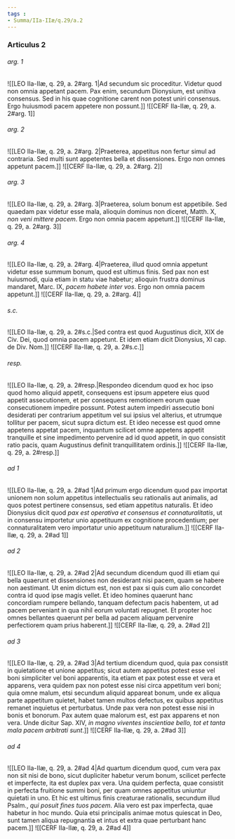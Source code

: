 ```yaml
---
tags : 
- Summa/IIa-IIæ/q.29/a.2
---
```


### Articulus 2

###### arg. 1
![[LEO IIa-IIæ, q. 29, a. 2#arg. 1|Ad secundum sic proceditur. Videtur quod non omnia appetant pacem. Pax enim, secundum Dionysium, est unitiva consensus. Sed in his quae cognitione carent non potest uniri consensus. Ergo huiusmodi pacem appetere non possunt.]]
![[CERF IIa-IIæ, q. 29, a. 2#arg. 1]]

###### arg. 2
![[LEO IIa-IIæ, q. 29, a. 2#arg. 2|Praeterea, appetitus non fertur simul ad contraria. Sed multi sunt appetentes bella et dissensiones. Ergo non omnes appetunt pacem.]]
![[CERF IIa-IIæ, q. 29, a. 2#arg. 2]]

###### arg. 3
![[LEO IIa-IIæ, q. 29, a. 2#arg. 3|Praeterea, solum bonum est appetibile. Sed quaedam pax videtur esse mala, alioquin dominus non diceret, Matth. X, *non veni mittere pacem*. Ergo non omnia pacem appetunt.]]
![[CERF IIa-IIæ, q. 29, a. 2#arg. 3]]

###### arg. 4
![[LEO IIa-IIæ, q. 29, a. 2#arg. 4|Praeterea, illud quod omnia appetunt videtur esse summum bonum, quod est ultimus finis. Sed pax non est huiusmodi, quia etiam in statu viae habetur; alioquin frustra dominus mandaret, Marc. IX, *pacem habete inter vos*. Ergo non omnia pacem appetunt.]]
![[CERF IIa-IIæ, q. 29, a. 2#arg. 4]]

###### s.c.
![[LEO IIa-IIæ, q. 29, a. 2#s.c.|Sed contra est quod Augustinus dicit, XIX de Civ. Dei, quod omnia pacem appetunt. Et idem etiam dicit Dionysius, XI cap. de Div. Nom.]]
![[CERF IIa-IIæ, q. 29, a. 2#s.c.]]

###### resp.
![[LEO IIa-IIæ, q. 29, a. 2#resp.|Respondeo dicendum quod ex hoc ipso quod homo aliquid appetit, consequens est ipsum appetere eius quod appetit assecutionem, et per consequens remotionem eorum quae consecutionem impedire possunt. Potest autem impediri assecutio boni desiderati per contrarium appetitum vel sui ipsius vel alterius, et utrumque tollitur per pacem, sicut supra dictum est. Et ideo necesse est quod omne appetens appetat pacem, inquantum scilicet omne appetens appetit tranquille et sine impedimento pervenire ad id quod appetit, in quo consistit ratio pacis, quam Augustinus definit tranquillitatem ordinis.]]
![[CERF IIa-IIæ, q. 29, a. 2#resp.]]

###### ad 1
![[LEO IIa-IIæ, q. 29, a. 2#ad 1|Ad primum ergo dicendum quod pax importat unionem non solum appetitus intellectualis seu rationalis aut animalis, ad quos potest pertinere consensus, sed etiam appetitus naturalis. Et ideo Dionysius dicit quod *pax est operativa et consensus et connaturalitatis*, ut in consensu importetur unio appetituum ex cognitione procedentium; per connaturalitatem vero importatur unio appetituum naturalium.]]
![[CERF IIa-IIæ, q. 29, a. 2#ad 1]]

###### ad 2
![[LEO IIa-IIæ, q. 29, a. 2#ad 2|Ad secundum dicendum quod illi etiam qui bella quaerunt et dissensiones non desiderant nisi pacem, quam se habere non aestimant. Ut enim dictum est, non est pax si quis cum alio concordet contra id quod ipse magis vellet. Et ideo homines quaerunt hanc concordiam rumpere bellando, tanquam defectum pacis habentem, ut ad pacem perveniant in qua nihil eorum voluntati repugnet. Et propter hoc omnes bellantes quaerunt per bella ad pacem aliquam pervenire perfectiorem quam prius haberent.]]
![[CERF IIa-IIæ, q. 29, a. 2#ad 2]]

###### ad 3
![[LEO IIa-IIæ, q. 29, a. 2#ad 3|Ad tertium dicendum quod, quia pax consistit in quietatione et unione appetitus; sicut autem appetitus potest esse vel boni simpliciter vel boni apparentis, ita etiam et pax potest esse et vera et apparens, vera quidem pax non potest esse nisi circa appetitum veri boni; quia omne malum, etsi secundum aliquid appareat bonum, unde ex aliqua parte appetitum quietet, habet tamen multos defectus, ex quibus appetitus remanet inquietus et perturbatus. Unde pax vera non potest esse nisi in bonis et bonorum. Pax autem quae malorum est, est pax apparens et non vera. Unde dicitur Sap. XIV, *in magno viventes inscientiae bello, tot et tanta mala pacem arbitrati sunt*.]]
![[CERF IIa-IIæ, q. 29, a. 2#ad 3]]

###### ad 4
![[LEO IIa-IIæ, q. 29, a. 2#ad 4|Ad quartum dicendum quod, cum vera pax non sit nisi de bono, sicut dupliciter habetur verum bonum, scilicet perfecte et imperfecte, ita est duplex pax vera. Una quidem perfecta, quae consistit in perfecta fruitione summi boni, per quam omnes appetitus uniuntur quietati in uno. Et hic est ultimus finis creaturae rationalis, secundum illud Psalm., *qui posuit fines tuos pacem*. Alia vero est pax imperfecta, quae habetur in hoc mundo. Quia etsi principalis animae motus quiescat in Deo, sunt tamen aliqua repugnantia et intus et extra quae perturbant hanc pacem.]]
![[CERF IIa-IIæ, q. 29, a. 2#ad 4]]

